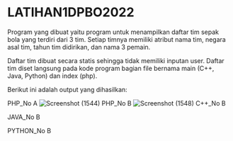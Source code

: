 # LATIHAN1DPBO2022

Program yang dibuat yaitu program untuk menampilkan daftar tim sepak bola yang terdiri dari 3 tim.
Setiap timnya memiliki atribut nama tim, negara asal tim, tahun tim didirikan, dan nama 3 pemain.

Daftar tim dibuat secara statis sehingga tidak memiliki inputan user. Daftar tim diset langsung
pada kode program bagian file bernama main (C++, Java, Python) dan index (php).

Berikut ini adalah output yang dihasilkan:

PHP_No A
![Screenshot (1544)](https://user-images.githubusercontent.com/95666745/153889580-8e468354-65ce-42f5-be24-7852666e2abc.png)
PHP_No B
![Screenshot (1548)](https://user-images.githubusercontent.com/95666745/153890323-89555d81-51ae-424e-9bb8-0096f6b5bb9a.png)
C++_No B

JAVA_No B

PYTHON_No B
